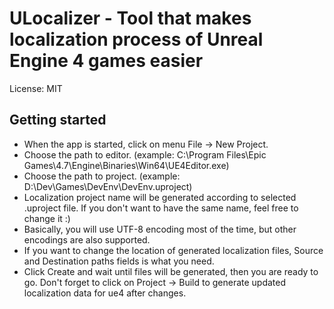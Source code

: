 # ULocalizer - Tool that makes localization process of Unreal Engine 4 games easier

License: MIT

Getting started
----------------------------------------
+ When the app is started, click on menu File -> New Project.
+ Choose the path to editor. (example: C:\Program Files\Epic Games\4.7\Engine\Binaries\Win64\UE4Editor.exe)
+ Choose the path to project. (example: D:\Dev\Games\DevEnv\DevEnv.uproject)
+ Localization project name will be generated according to selected .uproject file. If you don't want to have the same name, feel free to change it :)
+ Basically, you will use UTF-8 encoding most of the time, but other encodings are also supported.
+ If you want to change the location of generated localization files, Source and Destination paths fields is what you need.
+ Click Create and wait until files will be generated, then you are ready to go. Don't forget to click on Project -> Build to generate updated localization data for ue4 after changes.
